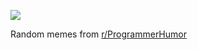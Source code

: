 ![](https://preview.redd.it/ynftnz43qw6f1.gif?width=640&crop=smart&format=png8&s=8d9c1995aca2ee9c6ae89ca4a52633e52896ec24)

 Random memes from [r/ProgrammerHumor](https://www.reddit.com/r/ProgrammerHumor/)
